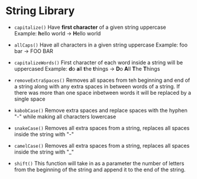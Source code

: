 # String Library

- `capitalize()` 
  Have **first character** of a given string uppercase  
  Example: **h**ello world -> **H**ello world  

- `allCaps()`
  Have all characters in a given string uppercase
  Example: foo bar -> FOO BAR  

- `capitalizeWords()`
  First character of each word inside a string will be uppercased
  Example: **d**o **a**ll **t**he **t**hings -> **D**o **A**ll **T**he **T**hings

- `removeExtraSpaces()`
  Removes all spaces from teh beginning and end of a string along with any extra spaces in between words of a string. If there was more than one space inbetween words it will be replaced by a single space

- `kabobCase()`
  Remove extra spaces and replace spaces with the hyphen "-" while making all characters lowercase

- `snakeCase()`
  Removes all extra spaces from a string, replaces all spaces inside the string with "-"

- `camelCase()`
  Removes all extra spaces from a string, replaces all spaces inside the string with "_"

- `shift()`
  This function will take in as a parameter the number of letters from the beginning of the string and append it to the end of the string.

